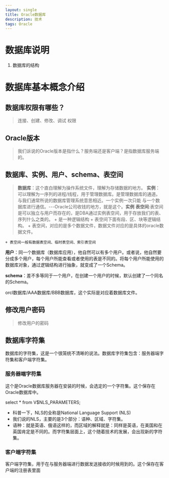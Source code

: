 ```yaml
---
layout: single
title: Oracle数据库
description: 技术
tags: Oracle
---
```

# 数据库说明
1. 数据库的结构


# 数据库基本概念介绍
## 数据库权限有哪些？
>连接、创建、修改、调试 权限

## Oracle版本
>我们诉说的Oracle版本是指什么？服务端还是客户端？是指数据库服务端的。
	

## 数据库、实例、用户、schema、表空间
>**数据库**：这个直白理解为操作系统文件，理解为存储数据的地方。
**实例**：可以理解为一序列的进程/线程，用于管理数据库。是管理数据库的通道。与我们通常所说的数据库管理系统意思相近。一个实例一次只能	与一个数据库进行通信。---Oracle公司收钱的地方，就是这个。**实例**
**表空间**:表空间是可以独立与用户而存在的，是DBA通过实例表空间，用于存放我们的表、序列什么之类的。
	+ 是一种逻辑结构
	+ 表空间下面有段、区、块等逻辑结构。
	+ 表空间，对应的是多个数据文件，数据文件对应的是具体的oracle数据文件。
	
	+ 表空间一般有数据表空间、临时表空间、索引表空间
	
**用户**：同一个数据库（数据库应用），他自然可以有多个用户。或者说，他自然要分成多个用户，每个用户所能查看或者使用的表是不同的。将每个用户所能使用的数据库对象，通过逻辑结构进行抽象，就变成了一个Schema。

**schema**：差不多等同于一个用户，在创建一个用户的时候，默认创建了一个同名的Schema。

orcl数据库/AAA数据库/BBB数据库，这个实际是对应着数据库文件。

## 修改用户密码
>修改用户的密码

## 数据库字符集
数据库的字符集，这是一个很笼统不清晰的说法。数据库字符集包含：服务器端字符集和客户端字符集。

### 服务器端字符集
这个是Oracle数据库服务器在安装的时候，会选定的一个字符集。这个保存在Oracle数据库中。

select * from V$NLS_PARAMETERS;

* 科普一下，NLS的全称是National Language Support (NLS)
* 我们说的NLS，主要的是3个部分：语种、区域、字符集。
* 语种：就是英语、俄语这样的，而区域的解释就是：同样是英语，在美国和在英国肯定是不同的。而字符集层面上，这个随着技术的发展，会出现新的字符集。

### 客户端字符集
客户端字符集，用于在与服务器端进行数据发送接收的时候用到的。这个保存在客户端的注册表里面